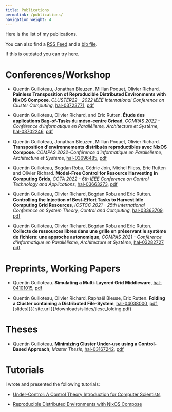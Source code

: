 ```yaml
---
title: Publications
permalink: /publications/
navigation_weight: 4
---
```


Here is the list of my publications.

You can also find a [RSS Feed](https://api.archives-ouvertes.fr/search/?wt=rss&q=authIdHal_s%3A%28quentin-guilloteau%29) and a [bib file](https://api.archives-ouvertes.fr/search/?wt=bibtex&q=authIdHal_s%3A%28quentin-guilloteau%29).

If this is outdated you can try [here](https://cv.archives-ouvertes.fr/quentin-guilloteau).

# Conferences/Workshop

- Quentin Guilloteau, Jonathan Bleuzen, Millian Poquet, Olivier Richard. **Painless Transposition of Reproducible Distributed Environments with NixOS Compose**. *CLUSTER22 - 2022 IEEE International Conference on Cluster Computing*, [hal-03723771](https://hal.archives-ouvertes.fr/hal-03723771), [pdf](https://hal.archives-ouvertes.fr/hal-03723771/document)

- Quentin Guilloteau, Olivier Richard, and Eric Rutten. **Étude des applications Bag-of-Tasks du méso-centre Gricad**, *COMPAS 2022 - Conférence d'informatique en Parallèlisme, Architecture et Système*, [hal-03702246](https://hal.archives-ouvertes.fr/hal-03702246), [pdf](https://hal.archives-ouvertes.fr/hal-03702246/document)

- Quentin Guilloteau, Jonathan Bleuzen, Millian Poquet, Olivier Richard. **Transposition d'environnements distribués reproductibles avec NixOS Compose**. *COMPAS 2022-Conférence d'informatique en Parallélisme, Architecture et Système*, [hal-03696485](https://hal.archives-ouvertes.fr/hal-03696485), [pdf](https://hal.archives-ouvertes.fr/hal-03696485/document)

- Quentin Guilloteau, Bogdan Robu, Cédric Join, Michel Fliess, Eric Rutten and Olivier Richard. **Model-Free Control for Resource Harvesting in Computing Grids**, *CCTA 2022 - 6th IEEE Conference on Control Technology and Applications*, [hal-03663273](https://hal.archives-ouvertes.fr/hal-03663273), [pdf](https://hal.archives-ouvertes.fr/hal-03663273)

- Quentin Guilloteau, Olivier Richard, Bogdan Robu and Eric Rutten. **Controlling the Injection of Best-Effort Tasks to Harvest Idle Computing Grid Resources**, *ICSTCC 2021 - 25th International Conference on System Theory, Control and Computing*, [hal-03363709](https://hal.inria.fr/hal-03363709/), [pdf](https://hal.inria.fr/hal-03363709/file/ICSTCC_2021.pdf)

- Quentin Guilloteau, Olivier Richard, Bogdan Robu and Eric Rutten. **Collecte de ressources libres dans une grille en préservant le système de fichiers: une approche autonomique**, *COMPAS 2021 - Conférence d'informatique en Parallèlisme, Architecture et Système*, [hal-03282727](https://hal.inria.fr/hal-03282727/), [pdf](https://hal.inria.fr/hal-03282727/file/COMPAS21_Guilloteau_collecte_ressources_libres_approche_autonomique.pdf)

# Preprints, Working Papers

- Quentin Guilloteau. **Simulating a Multi-Layered Grid Middleware**, [hal-04101015](https://hal.science/hal-04101015), [pdf](https://hal.science/hal-04101015v1/file/batcigri.pdf)

- Quentin Guilloteau, Olivier Richard, Raphaël Bleuse, Eric Rutten. **Folding a Cluster containing a Distributed File-System**, [hal-04038000](https://hal.science/hal-04038000), [pdf](https://hal.science/hal-04038000v1/file/main.pdf), [slides]({{ site.url }}/downloads/slides/jlesc_folding.pdf)

# Theses

- Quentin Guilloteau. **Minimizing Cluster Under-use using a Control-Based Approach**, *Master Thesis*, [hal-03167242](https://hal.archives-ouvertes.fr/hal-03167242/), [pdf](https://hal.archives-ouvertes.fr/hal-03167242/file/M2_report_Quentin_Guilloteau.pdf)

# Tutorials

I wrote and presented the following tutorials:

- [Under-Control: A Control Theory Introduction for Computer Scientists](https://control-for-computing.gitlabpages.inria.fr/tutorial/intro.html)

- [Reproducible Distributed Environments with NixOS Compose](https://nixos-compose.gitlabpages.inria.fr/tuto-nxc/)
